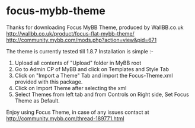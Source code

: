 # focus-mybb-theme

Thanks for downloading Focus MyBB Theme, produced by WallBB.co.uk
http://wallbb.co.uk/product/focus-flat-mybb-theme/
http://community.mybb.com/mods.php?action=view&pid=671

The theme is currently tested till 1.8.7
Installation is simple :-
1. Upload all contents of "Upload" folder in MyBB root
2. Go to Admin CP of MyBB and click on Templates and Style Tab
3. Click on "Import a Theme" Tab and import the Focus-Theme.xml provided with this package.
4. Click on Import Theme after selecting the xml
5. Select Themes from left tab and from Controls on Right side, Set Focus Theme as Default.

Enjoy using Focus Theme, in case of any issues contact at
http://community.mybb.com/thread-189771.html
